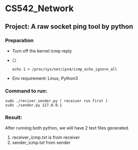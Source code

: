 # CS542_Network

## Project: A raw socket ping tool by python

### Preparation

* Turn off the kernel icmp reply 
- [ ]     echo 1 > /proc/sys/net/ipv4/icmp_echo_ignore_all

* Env requirement: Linux, Python3
### Command to run: 
    sudo ./reciver_sender.py ( receiver run first )
    sudo ./sender.py 127.0.0.1 


### Result:
After running both python, we will have 2 text files generated.
1. receiver_icmp.txt is from receiver 
1. sender_icmp.txt from sender
